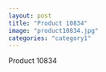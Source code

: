 ```yaml
---
layout: post
title: "Product 10834"
image: "product10834.jpg"
categories: "category1"
---
```

Product 10834
